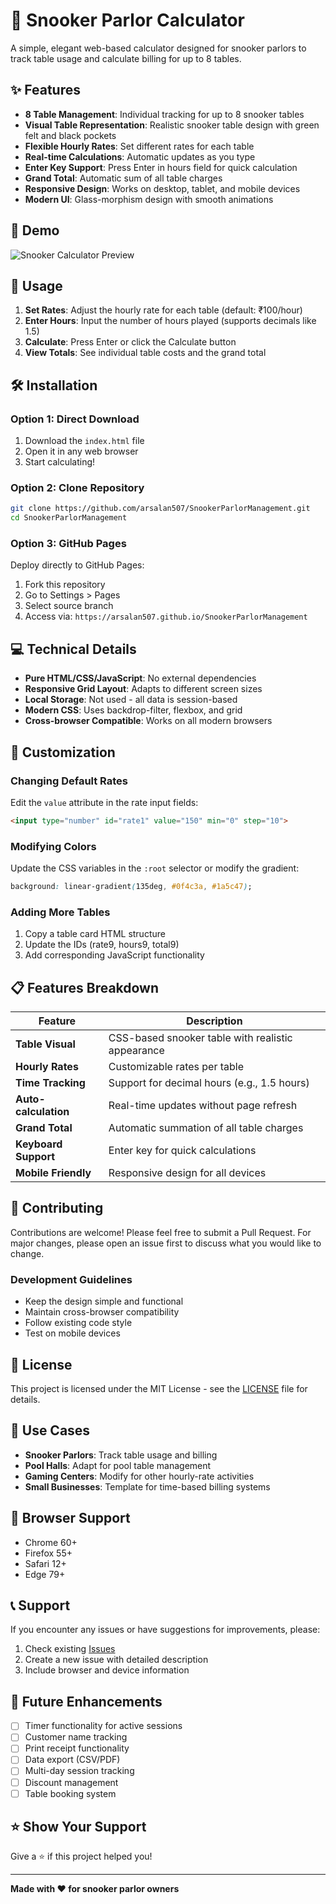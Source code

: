 # 🎱 Snooker Parlor Calculator

A simple, elegant web-based calculator designed for snooker parlors to track table usage and calculate billing for up to 8 tables.

## ✨ Features

- **8 Table Management**: Individual tracking for up to 8 snooker tables
- **Visual Table Representation**: Realistic snooker table design with green felt and black pockets
- **Flexible Hourly Rates**: Set different rates for each table
- **Real-time Calculations**: Automatic updates as you type
- **Enter Key Support**: Press Enter in hours field for quick calculation
- **Grand Total**: Automatic sum of all table charges
- **Responsive Design**: Works on desktop, tablet, and mobile devices
- **Modern UI**: Glass-morphism design with smooth animations

## 🚀 Demo

![Snooker Calculator Preview](https://via.placeholder.com/800x600/0f4c3a/ffffff?text=Snooker+Calculator+Preview)

## 📱 Usage

1. **Set Rates**: Adjust the hourly rate for each table (default: ₹100/hour)
2. **Enter Hours**: Input the number of hours played (supports decimals like 1.5)
3. **Calculate**: Press Enter or click the Calculate button
4. **View Totals**: See individual table costs and the grand total

## 🛠️ Installation

### Option 1: Direct Download
1. Download the `index.html` file
2. Open it in any web browser
3. Start calculating!

### Option 2: Clone Repository
```bash
git clone https://github.com/arsalan507/SnookerParlorManagement.git
cd SnookerParlorManagement
```

### Option 3: GitHub Pages
Deploy directly to GitHub Pages:
1. Fork this repository
2. Go to Settings > Pages
3. Select source branch
4. Access via: `https://arsalan507.github.io/SnookerParlorManagement`

## 💻 Technical Details

- **Pure HTML/CSS/JavaScript**: No external dependencies
- **Responsive Grid Layout**: Adapts to different screen sizes
- **Local Storage**: Not used - all data is session-based
- **Modern CSS**: Uses backdrop-filter, flexbox, and grid
- **Cross-browser Compatible**: Works on all modern browsers

## 🎨 Customization

### Changing Default Rates
Edit the `value` attribute in the rate input fields:
```html
<input type="number" id="rate1" value="150" min="0" step="10">
```

### Modifying Colors
Update the CSS variables in the `:root` selector or modify the gradient:
```css
background: linear-gradient(135deg, #0f4c3a, #1a5c47);
```

### Adding More Tables
1. Copy a table card HTML structure
2. Update the IDs (rate9, hours9, total9)
3. Add corresponding JavaScript functionality

## 📋 Features Breakdown

| Feature | Description |
|---------|-------------|
| **Table Visual** | CSS-based snooker table with realistic appearance |
| **Hourly Rates** | Customizable rates per table |
| **Time Tracking** | Support for decimal hours (e.g., 1.5 hours) |
| **Auto-calculation** | Real-time updates without page refresh |
| **Grand Total** | Automatic summation of all table charges |
| **Keyboard Support** | Enter key for quick calculations |
| **Mobile Friendly** | Responsive design for all devices |

## 🤝 Contributing

Contributions are welcome! Please feel free to submit a Pull Request. For major changes, please open an issue first to discuss what you would like to change.

### Development Guidelines
- Keep the design simple and functional
- Maintain cross-browser compatibility
- Follow existing code style
- Test on mobile devices

## 📄 License

This project is licensed under the MIT License - see the [LICENSE](LICENSE) file for details.

## 🎯 Use Cases

- **Snooker Parlors**: Track table usage and billing
- **Pool Halls**: Adapt for pool table management
- **Gaming Centers**: Modify for other hourly-rate activities
- **Small Businesses**: Template for time-based billing systems

## 🔧 Browser Support

- Chrome 60+
- Firefox 55+
- Safari 12+
- Edge 79+

## 📞 Support

If you encounter any issues or have suggestions for improvements, please:
1. Check existing [Issues](https://github.com/arsalan507/SnookerParlorManagement/issues)
2. Create a new issue with detailed description
3. Include browser and device information

## 🚀 Future Enhancements

- [ ] Timer functionality for active sessions
- [ ] Customer name tracking
- [ ] Print receipt functionality
- [ ] Data export (CSV/PDF)
- [ ] Multi-day session tracking
- [ ] Discount management
- [ ] Table booking system

## ⭐ Show Your Support

Give a ⭐️ if this project helped you!

---

**Made with ❤️ for snooker parlor owners**